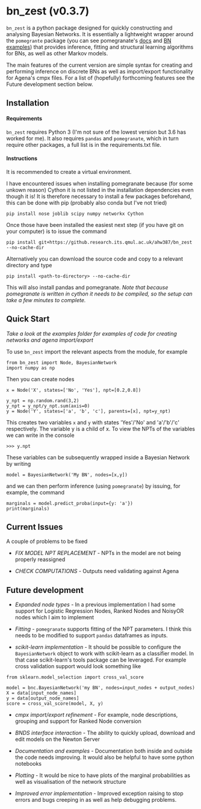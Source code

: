 # bn_zest (v0.3.7)

`bn_zest` is a python package designed for quickly constructing and analysing Bayesian Networks. It is essentially a lightweight wrapper around the `pomegrante` package (you can see pomegranate's [docs](https://pomegranate.readthedocs.io/en/latest/) and [BN examples](https://github.com/jmschrei/pomegranate/blob/master/tutorials/B_Model_Tutorial_4_Bayesian_Networks.ipynb)) that provides inference, fitting and structural learning algorithms for BNs, as well as other Markov models.

The main features of the current version are simple syntax for creating and performing inference on discrete BNs as well as import/export functionality for Agena's cmpx files. For a list of (hopefully) forthcoming features see the Future development section below.

## Installation

#### Requirements

`bn_zest` requires Python 3 (I'm not sure of the lowest version but 3.6 has worked for me). It also requires `pandas` and `pomegranate`, which in turn require other packages, a full list is in the requirements.txt file.

#### Instructions

It is recommended to create a virtual environment.

I have encountered issues when installing pomegranate because (for some unkown reason) Cython it is not listed in the installation dependencies even though it is! It is therefore necessary to install a few packages beforehand, this can be done with pip (probably also conda but I've not tried)

```
pip install nose joblib scipy numpy networkx Cython
```

Once those have been installed the easiest next step (if you have git on your computer) is to issue the command

```
pip install git+https://github.research.its.qmul.ac.uk/ahw387/bn_zest --no-cache-dir
```

Alternatively you can download the source code and copy to a relevant directory and type

```
pip install <path-to-directory> --no-cache-dir
```

This will also install pandas and pomegranate. *Note that because pomegranate is written in cython it needs to be compiled, so the setup can take a few minutes to complete.*

## Quick Start

*Take a look at the examples folder for examples of code for creating networks and agena import/export*

To use `bn_zest` import the relevant aspects from the module, for example

```
from bn_zest import Node, BayesianNetwork
import numpy as np
```

Then you can create nodes

```
x = Node('X', states=['No', 'Yes'], npt=[0.2,0.8])

y_npt = np.random.rand(3,2)
y_npt = y_npt/y_npt.sum(axis=0)
y = Node('Y', states=['a', 'b', 'c'], parents=[x], npt=y_npt)
```

This creates two variables `x` and `y` with states 'Yes'/'No' and 'a'/'b'/'c' respectively.
The variable y is a child of x. To view the NPTs of the variables we can write in the console

```
>>> y.npt
```

These variables can be subsequently wrapped inside a Bayesian Network by writing

```
model = BayesianNetwork('My BN', nodes=[x,y])
```

and we can then perform inference (using `pomegranate`) by issuing, for example, the command

```
marginals = model.predict_proba(input={y: 'a'})
print(marginals)
```

## Current Issues
A couple of problems to be fixed 

* *FIX MODEL NPT REPLACEMENT* - NPTs in the model are not being properly reassigned
  
* *CHECK COMPUTATIONS* - Outputs need validating against Agena

## Future development

* *Expanded node types* - In a previous implementation I had some support for Logistic Regression Nodes, Ranked Nodes and NoisyOR nodes which I aim to implement

* *Fitting* - `pomegranate` supports fitting of the NPT parameters. I think this needs to be modified to support `pandas` dataframes as inputs.

* *scikit-learn implementation* - It should be possible to configure the `BayesianNetwork` object to work with scikit-learn as a classifier model. In that case scikit-learn's tools package can be leveraged. For example cross validation support would look something like

```
from sklearn.model_selection import cross_val_score

model = bnc.BayesianNetwork('my BN', nodes=input_nodes + output_nodes)
X = data[input_node_names]
y = data[output_node_names]
score = cross_val_score(model, X, y)

```
* *cmpx import/export refinement* - For example, node descriptions, grouping and support for Ranked Node conversion

* *BNDS interface interaction* - The ability to quickly upload, download and edit models on the Newton Server

* *Documentation and examples* - Documentation both inside and outside the code needs improving. It would also be helpful to have some python notebooks

* *Plotting* - It would be nice to have plots of the marginal probabilities as well as visualisation of the network structure

* *Improved error implementation* - Improved exception raising to stop errors and bugs creeping in as well as help debugging problems.
